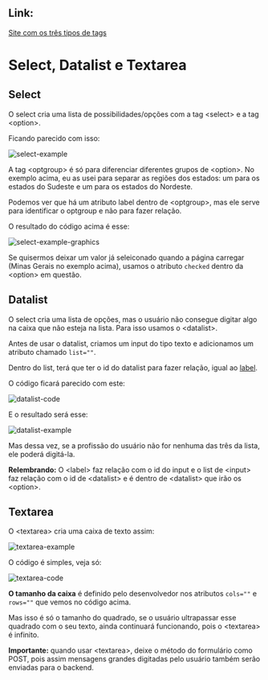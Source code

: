 ## Link:

[Site com os três tipos de tags](https://andersonr-o.github.io/Html-Css/Select%2C%20Datalist%20%26%20Textarea/form007.html)

# Select, Datalist e Textarea

## Select

O select cria uma lista de possibilidades/opções com a tag &lt;select&gt; e a tag &lt;option&gt;.

Ficando parecido com isso:

![select-example](https://user-images.githubusercontent.com/97858145/186180659-bf4492ad-d9c3-484b-b750-41c2929e9ef4.png)

A tag &lt;optgroup&gt; é só para diferenciar diferentes grupos de &lt;option&gt;. No exemplo acima, eu as usei para separar as regiões dos estados: um para os estados do Sudeste e um para os estados do Nordeste.

Podemos ver que há um atributo label dentro de &lt;optgroup&gt;, mas ele serve para identificar o optgroup e não para fazer relação.

O resultado do código acima é esse:

![select-example-graphics](https://user-images.githubusercontent.com/97858145/186181424-ddeae746-ced0-4f96-b64f-ebaa5b330bda.png)

Se quisermos deixar um valor já seleiconado quando a página carregar (Minas Gerais no exemplo acima), usamos o atributo `checked` dentro da &lt;option&gt; em questão.

## Datalist

O select cria uma lista de opções, mas o usuário não consegue digitar algo na caixa que não esteja na lista. Para isso usamos o &lt;datalist&gt;.

Antes de usar o datalist, criamos um input do tipo texto e adicionamos um atributo chamado `list=""`.

Dentro do list, terá que ter o id do datalist para fazer relação, igual ao [label](https://github.com/andersonr-o/HTML5-CSS3/tree/Label).

O código ficará parecido com este:

![datalist-code](https://user-images.githubusercontent.com/97858145/186182625-392385a3-5e76-4511-af1e-3b4dd2a45655.png)

E o resultado será esse:

![datalist-example](https://user-images.githubusercontent.com/97858145/186182872-7667e750-7a13-4b75-8429-29dcc378b66a.png)

Mas dessa vez, se a profissão do usuário não for nenhuma das três da lista, ele poderá digitá-la.

**Relembrando:** O &lt;label&gt; faz relação com o id do input e o list de &lt;input&gt; faz relação com o id de &lt;datalist&gt; e é dentro de &lt;datalist&gt; que irão os &lt;option&gt;.

## Textarea

O &lt;textarea&gt; cria uma caixa de texto assim:

![textarea-example](https://user-images.githubusercontent.com/97858145/186186921-de665513-54fa-4be3-bc51-b00b8564d4a1.png)

O código é simples, veja só:

![textarea-code](https://user-images.githubusercontent.com/97858145/186186744-67449b42-6894-4168-8de8-54e64c6119b8.png)

**O tamanho da caixa** é definido pelo desenvolvedor nos atributos `cols=""` e `rows=""` que vemos no código acima.

Mas isso é só o tamanho do quadrado, se o usuário ultrapassar esse quadrado com o seu texto, ainda continuará funcionando, pois o &lt;textarea&gt; é infinito.

**Importante:** quando usar &lt;textarea&gt;, deixe o método do formulário como POST, pois assim mensagens grandes digitadas pelo usuário também serão enviadas para o backend.
